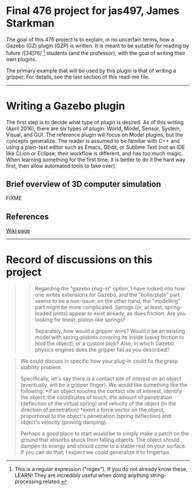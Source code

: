 # Final 476 project for jas497, James Starkman

The goal of this 476 project is to explain, in no uncertain terms, how
a Gazebo (GZ) plugin (GZP) is written.  It is meant to be suitable for
reading by future /[34]76/ [^regex] students (and the professor), with
the goal of writing their own plugins.

The primary example that will be used by this plugin is that of
writing a gripper.  For details, see the last section of this read-me
file.

---------------------------------------------------------------------

# Writing a Gazebo plugin

The first step is to decide what type of plugin is desired.  As of
this writing (April 2016), there are six types of plugin: World,
Model, Sensor, System, Visual, and GUI.  The reference plugin will
focus on Model plugins, but the concepts generalize.  The reader is
assumed to be familiar with C++ and using a plain-text editor such as
Emacs, GEdit, or Sublime Text (not an IDE like CLion or Eclipse; their
workflow is different, and has too much magic.  When learning
something for the first time, it is better to do it the hard way
first, then allow automated tools to take over).

## Brief overview of 3D computer simulation

FIXME



## References

[Wiki page](http://gazebosim.org/tutorials?tut=plugins_hello_world&cat=write_plugin)

---------------------------------------------------------------------

# Record of discussions on this project

>> Regarding the "gazebo plug-in" option, I have looked into how one
>> writes extensions for Gazebo, and the "boilerplate" part seems to be a
>> non-issue; on the other hand, the "modelling" part might be more
>> complicated.  Springs (or, at least, spring-loaded joints) appear to
>> exist already, as does friction.  Are you looking for linear,
>> piston-like springs?
>> 
>> Separately, how would a gripper work?  Would it be an existing model
>> with spring-pistons covering its inside (using friction to hold the
>> object), or a custom blob?  Also, in which Gazebo physics engines does
>> the gripper fail as you described?
 
> We could discuss in specific how your plug-in could fix the grasp
> stability problem.
> 
> Specifically, let's say there is a contact site of interest on an
> object (eventually, will be a gripper finger).  We would like
> something like the following: *If an object touches the contact site
> of interest, identify the object, the coordinates of touch, the amount
> of penetration (deflection of the virtual spring) and velocity of the
> object (in the direction of penetration) *exert a force vector on the
> object, proportional to the object's penetration (spring deflection)
> and object's velocity (proving damping).
> 
> Perhaps a good place to start would be to simply make a patch on the
> ground that absorbs shock from falling objects.  The object should
> dampen its energy and should come to a stable rest on your surface.
> If you can do that, I expect we could generalize it to fingertips.


[^regex]: This is a regular expression ("regex").  If you do not
    already know these, LEARN!  They are incredibly useful when doing
    anything string-processing related.
